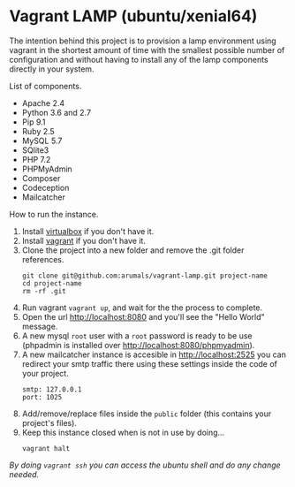 # Vagrant LAMP (ubuntu/xenial64)

The intention behind this project is to provision a lamp environment using vagrant in the shortest amount of time with the smallest possible number of configuration and without having to install any of the lamp components directly in your system.

List of components.
- Apache 2.4
- Python 3.6 and 2.7
- Pip 9.1
- Ruby 2.5
- MySQL 5.7
- SQlite3
- PHP 7.2
- PHPMyAdmin
- Composer
- Codeception
- Mailcatcher

How to run the instance.

1. Install [virtualbox](https://www.virtualbox.org/wiki/Downloads) if you don't have it.
2. Install [vagrant](https://www.vagrantup.com/downloads.html) if you don't have it.
3. Clone the project into a new folder and remove the .git folder references.
    ```
    git clone git@github.com:arumals/vagrant-lamp.git project-name
    cd project-name
    rm -rf .git
    ```
4. Run vagrant `vagrant up`, and wait for the the process to complete.
5. Open the url [http://localhost:8080](http://localhost:8080) and you'll see the "Hello World" message.
6. A new mysql `root` user with a `root` password is ready to be use (phpadmin is installed over [http://localhost:8080/phpmyadmin](http://localhost:8080/phpmyadmin)).
7. A new mailcatcher instance is accesible in [http://localhost:2525](http://localhost:2525) you can redirect your smtp traffic there using these settings inside the code of your project.
    ```
    smtp: 127.0.0.1
    port: 1025
    ```
7. Add/remove/replace files inside the `public` folder (this contains your project's files).
8. Keep this instance closed when is not in use by doing...
    ```
    vagrant halt
    ```

*By doing `vagrant ssh` you can access the ubuntu shell and do any change needed.*

